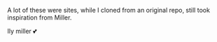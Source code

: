 A lot of these were sites, while I cloned from an original repo, still took inspiration from Miller.

Ily miller 💕
